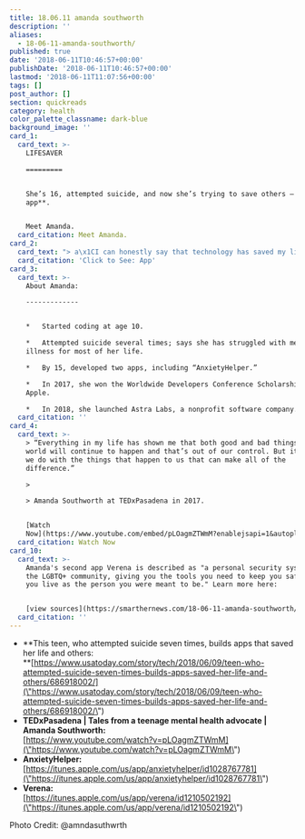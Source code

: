```yaml
---
title: 18.06.11 amanda southworth
description: ''
aliases:
  - 18-06-11-amanda-southworth/
published: true
date: '2018-06-11T10:46:57+00:00'
publishDate: '2018-06-11T10:46:57+00:00'
lastmod: '2018-06-11T11:07:56+00:00'
tags: []
post_author: []
section: quickreads
category: health
color_palette_classname: dark-blue
background_image: ''
card_1:
  card_text: >-
    LIFESAVER

    =========


    She’s 16, attempted suicide, and now she’s trying to save others – **with an
    app**.


    Meet Amanda.
  card_citation: Meet Amanda.
card_2:
  card_text: "> a\x1CI can honestly say that technology has saved my life. When I found something greater than myself, I realized that I am not just a person with a life. I am a person who has something to contribute.a\x1D\n> \n> Amanda Southworth on her app AnxietyHelper, which provides tools, resources, & emergency help for those suffering with depression & anxiety.\n\n[Click to See: App](https://itunes.apple.com/us/app/anxietyhelper/id1028767781)"
  card_citation: 'Click to See: App'
card_3:
  card_text: >-
    About Amanda:

    -------------


    *   Started coding at age 10.

    *   Attempted suicide several times; says she has struggled with mental
    illness for most of her life.

    *   By 15, developed two apps, including “AnxietyHelper.”

    *   In 2017, she won the Worldwide Developers Conference Scholarship from
    Apple.

    *   In 2018, she launched Astra Labs, a nonprofit software company.
  card_citation: ''
card_4:
  card_text: >-
    > “Everything in my life has shown me that both good and bad things in this
    world will continue to happen and that’s out of our control. But it’s what
    we do with the things that happen to us that can make all of the
    difference.”

    > 

    > Amanda Southworth at TEDxPasadena in 2017.


    [Watch
    Now](https://www.youtube.com/embed/pLOagmZTWmM?enablejsapi=1&autoplay=1&rel=0)
  card_citation: Watch Now
card_10:
  card_text: >-
    Amanda's second app Verena is described as "a personal security system for
    the LGBTQ+ community, giving you the tools you need to keep you safe while
    you live as the person you were meant to be." Learn more here:


    [view sources](https://smarthernews.com/18-06-11-amanda-southworth/)
  card_citation: ''
---
```

*   **This teen, who attempted suicide seven times, builds apps that saved her life and others:  
    **[https://www.usatoday.com/story/tech/2018/06/09/teen-who-attempted-suicide-seven-times-builds-apps-saved-her-life-and-others/686918002/](\"https://www.usatoday.com/story/tech/2018/06/09/teen-who-attempted-suicide-seven-times-builds-apps-saved-her-life-and-others/686918002/\")
*   **TEDxPasadena | Tales from a teenage mental health advocate | Amanda Southworth:**  
    [https://www.youtube.com/watch?v=pLOagmZTWmM](\"https://www.youtube.com/watch?v=pLOagmZTWmM\")
*   **AnxietyHelper:**  
    [https://itunes.apple.com/us/app/anxietyhelper/id1028767781](\"https://itunes.apple.com/us/app/anxietyhelper/id1028767781\")
*   **Verena:**  
    [https://itunes.apple.com/us/app/verena/id1210502192](\"https://itunes.apple.com/us/app/verena/id1210502192\")

Photo Credit: @amndasuthwrth